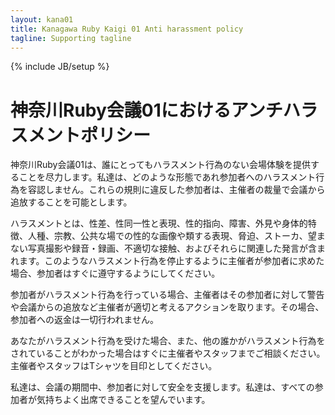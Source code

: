 ```yaml
---
layout: kana01
title: Kanagawa Ruby Kaigi 01 Anti harassment policy
tagline: Supporting tagline
---
```

{% include JB/setup %}

# 神奈川Ruby会議01におけるアンチハラスメントポリシー

神奈川Ruby会議01は、誰にとってもハラスメント行為のない会場体験を提供することを尽力します。私達は、どのような形態であれ参加者へのハラスメント行為を容認しません。これらの規則に違反した参加者は、主催者の裁量で会議から追放することを可能とします。

ハラスメントとは、性差、性同一性と表現、性的指向、障害、外見や身体的特徴、人種、宗教、公共な場での性的な画像や類する表現、脅迫、ストーカ、望まない写真撮影や録音・録画、不適切な接触、およびそれらに関連した発言が含まれます。このようなハラスメント行為を停止するように主催者が参加者に求めた場合、参加者はすぐに遵守するようにしてください。

参加者がハラスメント行為を行っている場合、主催者はその参加者に対して警告や会議からの追放など主催者が適切と考えるアクションを取ります。その場合、参加者への返金は一切行われません。

あなたがハラスメント行為を受けた場合、また、他の誰かがハラスメント行為をされていることがわかった場合はすぐに主催者やスタッフまでご相談ください。主催者やスタッフはTシャツを目印としてください。

私達は、会議の期間中、参加者に対して安全を支援します。私達は、すべての参加者が気持ちよく出席できることを望んでいます。

